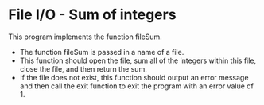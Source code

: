 # File I/O - Sum of integers
This program implements the function fileSum. 
- The function fileSum is passed in a name of a file. 
- This function should open the file, sum all of the integers within this file, close the file, and then return the sum.
- If the file does not exist, this function should output an error message and then call the exit function to exit the program with an error value of 1.
